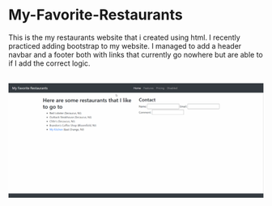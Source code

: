 # My-Favorite-Restaurants

This is the my restaurants website that i created using html. I recently practiced adding bootstrap to my website. I managed to add a header navbar and a footer both with links that currently go nowhere but are able to if I add the correct logic.

<br>

<img src="https://github.com/DelvonRH/My-Favorite-Restaurants/blob/main/Website-Demo%232.gif">
